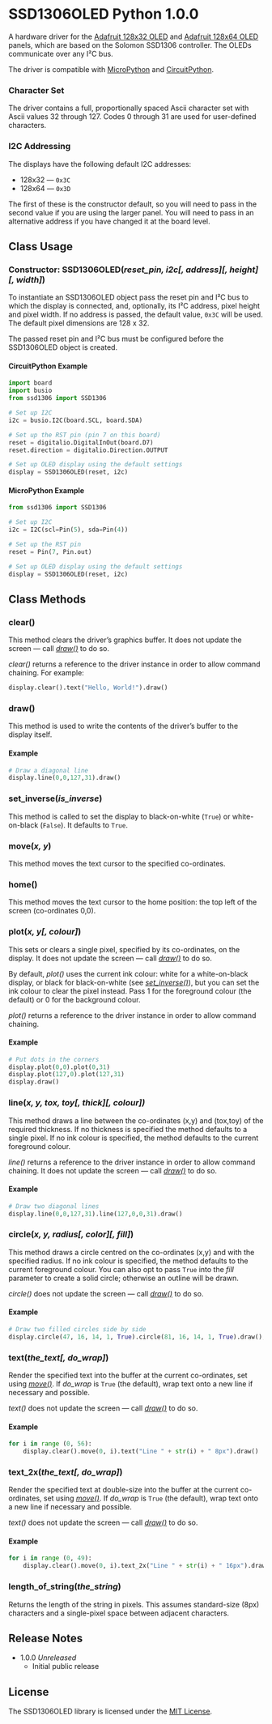# SSD1306OLED Python 1.0.0 #

A hardware driver for the [Adafruit 128x32 OLED](https://www.adafruit.com/product/931) and [Adafruit 128x64 OLED](https://www.adafruit.com/product/326) panels, which are based on the Solomon SSD1306 controller. The OLEDs communicate over any I&sup2;C bus.

The driver is compatible with [MicroPython](http://micropython.org) and [CircuitPython](https://circuitpython.org).

### Character Set ###

The driver contains a full, proportionally spaced Ascii character set with Ascii values 32 through 127. Codes 0 through 31 are used for user-defined characters.

### I2C Addressing ###

The displays have the following default I2C addresses:

- 128x32 — `0x3C`
- 128x64 — `0x3D`

The first of these is the constructor default, so you will need to pass in the second value if you are using the larger panel. You will need to pass in an alternative address if you have changed it at the board level.

## Class Usage ##

### Constructor: SSD1306OLED(*reset_pin, i2c[, address][, height][, width]*) ###

To instantiate an SSD1306OLED object pass the reset pin and I&sup2;C bus to which the display is connected, and, optionally, its I&sup2;C address, pixel height and pixel width. If no address is passed, the default value, `0x3C` will be used. The default pixel dimensions are 128 x 32.

The passed reset pin and I&sup2;C bus must be configured before the SSD1306OLED object is created.

#### CircuitPython Example ####

```python
import board
import busio
from ssd1306 import SSD1306

# Set up I2C
i2c = busio.I2C(board.SCL, board.SDA)

# Set up the RST pin (pin 7 on this board)
reset = digitalio.DigitalInOut(board.D7)
reset.direction = digitalio.Direction.OUTPUT

# Set up OLED display using the default settings
display = SSD1306OLED(reset, i2c)
```

#### MicroPython Example ####

```python
from ssd1306 import SSD1306

# Set up I2C
i2c = I2C(scl=Pin(5), sda=Pin(4))

# Set up the RST pin
reset = Pin(7, Pin.out)

# Set up OLED display using the default settings
display = SSD1306OLED(reset, i2c)
```

## Class Methods ##

### clear() ###

This method clears the driver’s graphics buffer. It does not update the screen — call [*draw()*](#draw) to do so.

*clear()* returns a reference to the driver instance in order to allow command chaining. For example:

```python
display.clear().text("Hello, World!").draw()
```

### draw() ###

This method is used to write the contents of the driver’s buffer to the display itself.

#### Example ####

```python
# Draw a diagonal line
display.line(0,0,127,31).draw()
```

### set_inverse(*is_inverse*) ###

This method is called to set the display to black-on-white (`True`) or white-on-black (`False`). It defaults to `True`.

### move(*x, y*) ###

This method moves the text cursor to the specified co-ordinates.

### home() ###

This method moves the text cursor to the home position: the top left of the screen (co-ordinates 0,0).

### plot(*x, y[, colour]*) ###

This sets or clears a single pixel, specified by its co-ordinates, on the display. It does not update the screen — call [*draw()*](#draw) to do so.

By default, *plot()* uses the current ink colour: white for a white-on-black display, or black for black-on-white (see [*set_inverse()*](#set-inverse-is-inverse)), but you can set the ink colour to clear the pixel instead. Pass 1 for the foreground colour (the default) or 0 for the background colour.

*plot()* returns a reference to the driver instance in order to allow command chaining.

#### Example ####

```python
# Put dots in the corners
display.plot(0,0).plot(0,31)
display.plot(127,0).plot(127,31)
display.draw()
```

### line(*x, y, tox, toy[, thick][, colour])* ###

This method draws a line between the co-ordinates (x,y) and (tox,toy) of the required thickness. If no thickness is specified the method defaults to a single pixel. If no ink colour is specified, the method defaults to the current foreground colour.

*line()* returns a reference to the driver instance in order to allow command chaining. It does not update the screen — call [*draw()*](#draw) to do so.

#### Example ####

```python
# Draw two diagonal lines
display.line(0,0,127,31).line(127,0,0,31).draw()
```

### circle(*x, y, radius[, color][, fill]*) ###

This method draws a circle centred on the co-ordinates (x,y) and with the specified radius. If no ink colour is specified, the method defaults to the current foreground colour. You can also opt to pass `True` into the *fill* parameter to create a solid circle; otherwise an outline will be drawn.

*circle()* does not update the screen — call [*draw()*](#draw) to do so.

#### Example ####

```python
# Draw two filled circles side by side
display.circle(47, 16, 14, 1, True).circle(81, 16, 14, 1, True).draw();
```

### text(*the_text[, do_wrap]*) ###

Render the specified text into the buffer at the current co-ordinates, set using [*move()*](#movex-y). If *do_wrap* is `True` (the default), wrap text onto a new line if necessary and possible.

*text()* does not update the screen — call [*draw()*](#draw) to do so.

#### Example ####

```python
for i in range (0, 56):
    display.clear().move(0, i).text("Line " + str(i) + " 8px").draw()
```

### text_2x(*the_text[, do_wrap]*) ###

Render the specified text at double-size into the buffer at the current co-ordinates, set using [*move()*](#movex-y). If *do_wrap* is `True` (the default), wrap text onto a new line if necessary and possible.

*text()* does not update the screen — call [*draw()*](#draw) to do so.

#### Example ####

```python
for i in range (0, 49):
    display.clear().move(0, i).text_2x("Line " + str(i) + " 16px").draw()
```

### length_of_string(*the_string*) ###

Returns the length of the string in pixels. This assumes standard-size (8px) characters and a single-pixel space between adjacent characters.

## Release Notes ##

- 1.0.0 *Unreleased*
    - Initial public release

## License ##

The SSD1306OLED library is licensed under the [MIT License](LICENSE).
